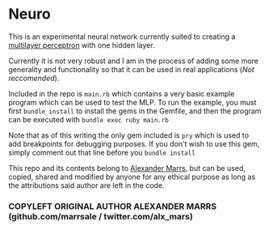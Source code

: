 # Neuro

This is an experimental neural network currently suited to creating a [multilayer perceptron](http://en.wikipedia.org/wiki/Multilayer_perceptron) with one hidden layer.  

Currently it is not very robust and I am in the process of adding some more generality and functionality so that it can be used in real applications (_Not reccomended_).

Included in the repo is `main.rb` which contains a very basic example program which can be used to test the MLP.  To run the example, you must first
```bundle install```
to install the gems in the Gemfile, and then the program can be executed with
```bundle exec ruby main.rb```

Note that as of this writing the only gem included is `pry` which is used to add breakpoints for debugging purposes.  If you don't wish to use this gem, simply comment out that line before you `bundle install`

This repo and its contents belong to [Alexander Marrs](github.com/marrsale), but can be used, copied, shared and modified by anyone for any ethical purpose as long as the attributions said author are left in the code.

### COPYLEFT ORIGINAL AUTHOR ALEXANDER MARRS (github.com/marrsale / twitter.com/alx_mars)
